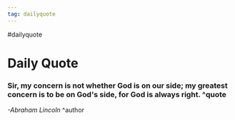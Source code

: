 ```yaml
---
tag: dailyquote
---
```


#dailyquote

# Daily Quote

### Sir, my concern is not whether God is on our side; my greatest concern is to be on God's side, for God is always right. ^quote
*-Abraham Lincoln* ^author
